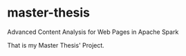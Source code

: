# master-thesis
Advanced Content Analysis for Web Pages in Apache Spark

That is my Master Thesis' Project.
